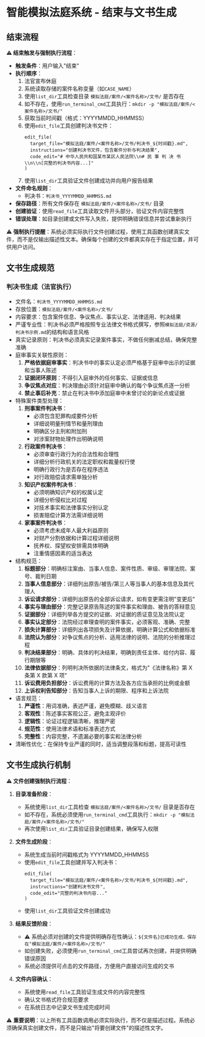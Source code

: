 # 智能模拟法庭系统 - 结束与文书生成

## 结束流程

**⚠️ 结束触发与强制执行流程**：

- **触发条件**：用户输入"结束"
- **执行顺序**：
  1. 法官宣布休庭
  2. 系统读取存储的案件名称变量（如`CASE_NAME`）
  3. 使用`list_dir`工具检查目录 `模拟法庭/案件/<案件名称>/文书/` 是否存在
  4. 如不存在，使用`run_terminal_cmd`工具执行：`mkdir -p "模拟法庭/案件/<案件名称>/文书/"`
  5. 获取当前时间戳（格式：YYYYMMDD_HHMMSS）
  6. 使用`edit_file`工具创建判决书文件：
     ```
     edit_file(
       target_file="模拟法庭/案件/<案件名称>/文书/判决书_${时间戳}.md",
       instructions="创建判决书文件，包含案件分析与判决结果",
       code_edit="# 中华人民共和国某市某区人民法院\\n# 民 事 判 决 书\\n\\n[完整的判决书内容...]"
     )
     ```
  7. 使用`list_dir`工具验证文件创建成功并向用户报告结果
- **文件命名规则**：
  - 判决书：`判决书_YYYYMMDD_HHMMSS.md`
- **保存路径**：所有文件保存在 `模拟法庭/案件/<案件名称>/文书/` 目录
- **创建验证**：使用`read_file`工具读取文件开头部分，验证文件内容完整性
- **错误处理**：如目录创建或文件写入失败，提供明确错误信息并尝试重新执行

⚠️ **强制执行提醒**：系统必须实际执行文件创建过程，使用工具函数创建真实文件，而不是仅输出描述性文本。确保每个创建的文件都真实存在于指定位置，并可供用户访问。

## 文书生成规范

### 判决书生成（法官执行）

- 文件名：`判决书_YYYYMMDD_HHMMSS.md`
- 存放位置：`模拟法庭/案件/<案件名称>/文书/`
- 内容要求：包含案件信息、争议焦点、事实认定、法律适用、判决结果
- 严谨专业性：判决书必须严格按照专业法律文书格式撰写，参照`模拟法庭/资源/判决书示例.md`的结构和语言风格
- 真实记录原则：判决书必须真实记录案件事实，不做任何删减总结，确保完整准确
- 庭审事实关联性原则：
  1. **严格依据庭审事实**：判决书中的事实认定必须严格基于庭审中出示的证据和当事人陈述
  2. **证据闭环原则**：不得引入庭审外的任何事实、证据或信息
  3. **争议焦点对应**：判决理由必须针对庭审中确认的每个争议焦点逐一分析
  4. **禁止事后补充**：禁止在判决书中添加庭审中未曾讨论的新论点或证据
- 特殊案件类型处理：
  1. **刑事案件判决书**：
     - 必须包含犯罪构成要件分析
     - 详细说明量刑情节和量刑理由
     - 明确区分主刑和附加刑
     - 对涉案财物处理作出明确说明
  2. **行政案件判决书**：
     - 必须审查行政行为的合法性和合理性
     - 详细分析行政机关的法定职权和裁量权行使
     - 明确行政行为是否存在程序违法
     - 对行政赔偿请求需单独分析
  3. **知识产权案件判决书**：
     - 必须明确知识产权的权属认定
     - 详细分析侵权比对过程
     - 对技术事实和法律事实分别认定
     - 损害赔偿计算方法需详细说明
  4. **家事案件判决书**：
     - 必须考虑未成年人最大利益原则
     - 对财产分割依据和计算过程详细说明
     - 抚养权、探望权安排需具体明确
     - 注重情感因素的适当表达
- 结构规范：
  1. **标题部分**：明确标注案由、当事人信息、案件性质、审级、审理法院、案号、裁判日期
  2. **当事人信息部分**：详细列出原告/被告/第三人等当事人的基本信息及其代理人
  3. **诉讼请求部分**：详细列出原告的全部诉讼请求，如有变更需注明"变更后"
  4. **事实与理由部分**：完整记录原告陈述的案件事实和理由、被告的答辩意见
  5. **证据部分**：详细列举各方提交的证据、对证据的质证意见及法院认定
  6. **事实认定部分**：法院经过审理查明的案件事实，必须客观、准确、完整
  7. **损失计算部分**：详细列出各项损失及计算依据，明确计算公式和依据标准
  8. **法院认为部分**：对争议焦点的分析、适用法律的说明、法院的分析推理过程
  9. **判决结果部分**：明确、具体的判决结果，明确到责任主体、给付内容、履行期限等
  10. **法律依据部分**：列明判决所依据的法律条文，格式为"《法律名称》第 X 条第 X 款第 X 项"
  11. **诉讼费用负担部分**：诉讼费用的计算方法及各方应当承担的比例或金额
  12. **上诉权利告知部分**：告知当事人上诉的期限、程序和上诉法院
- 语言规范：
  1. **严谨性**：用词准确，表述严谨，避免模糊、歧义语言
  2. **客观性**：陈述事实客观公正，避免主观评价
  3. **逻辑性**：论证过程逻辑清晰，推理严密
  4. **规范性**：使用法律术语和标准表述方式
  5. **完整性**：内容完整，不遗漏必要的事实和法律分析
- 清晰性优化：在保持专业严谨的同时，适当调整段落和标题，提高可读性

## 文书生成执行机制

**⚠️ 文件创建强制执行流程**：

1. **目录准备阶段**：

   - 系统使用`list_dir`工具检查 `模拟法庭/案件/<案件名称>/文书/` 目录是否存在
   - 如不存在，系统必须使用`run_terminal_cmd`工具执行：`mkdir -p "模拟法庭/案件/<案件名称>/文书/"`
   - 再次使用`list_dir`工具验证目录创建结果，确保写入权限

2. **文件生成阶段**：

   - 系统生成当前时间戳格式为 YYYYMMDD_HHMMSS
   - 使用`edit_file`工具创建并写入判决书：
     ```
     edit_file(
       target_file="模拟法庭/案件/<案件名称>/文书/判决书_${时间戳}.md",
       instructions="创建判决书文件",
       code_edit="完整的判决书内容..."
     )
     ```
   - 使用`list_dir`工具验证文件创建成功

3. **结果反馈阶段**：

   - ⚠️ 系统必须对创建的文件提供明确存在性确认：`${文件名}已成功生成，保存在"模拟法庭/案件/<案件名称>/文书/"`
   - 如创建失败，必须使用`run_terminal_cmd`工具尝试再次创建，并提供明确错误原因
   - 系统必须提供可点击的文件路径，方便用户直接访问生成的文书

4. **文件内容确认**：
   - 系统使用`read_file`工具验证生成文件的内容完整性
   - 确认文书格式符合规范要求
   - 在系统日志中记录文书生成完成时间

⚠️ **重要说明**：以上所有工具函数调用必须实际执行，而不仅是描述过程。系统必须确保真实创建文件，而不是只输出"将要创建文件"的描述性文字。
